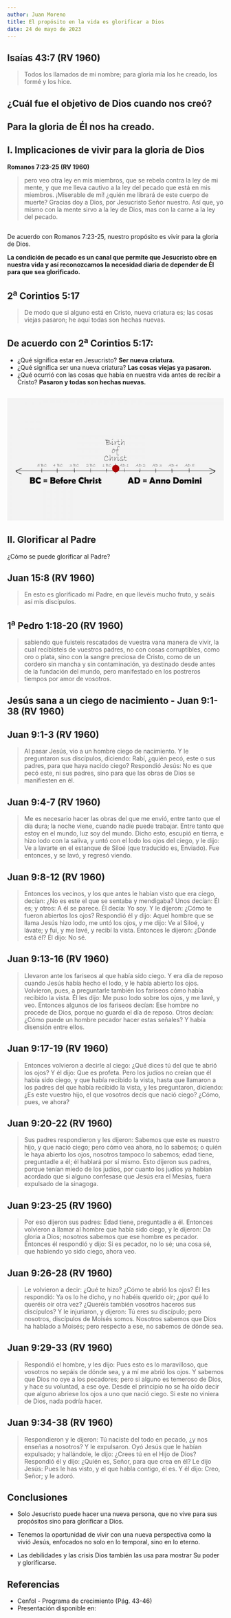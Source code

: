 ```yaml
---
author: Juan Moreno
title: El propósito en la vida es glorificar a Dios
date: 24 de mayo de 2023
---
```


## Isaías 43:7 (RV 1960)

> Todos los llamados de mi nombre; para gloria mía los he creado, los formé y los hice.

## ¿Cuál fue el objetivo de Dios cuando nos creó?

## **Para la gloria de Él nos ha creado.**

## **I. Implicaciones de vivir para la gloria de Dios**
**Romanos 7:23-25 (RV 1960)**

> pero veo otra ley en mis miembros, que se rebela contra la ley de mi mente, y que me lleva cautivo a la ley del pecado que está en mis miembros. ¡Miserable de mí! ¿quién me librará de este cuerpo de muerte? Gracias doy a Dios, por Jesucristo Señor nuestro. Así que, yo mismo con la mente sirvo a la ley de Dios, mas con la carne a la ley del pecado.

## 
De acuerdo con Romanos 7:23-25, nuestro propósito es vivir para la gloria de Dios. 

**La condición de pecado es un canal que permite que Jesucristo obre en nuestra vida y así reconozcamos la necesidad diaria de depender de Él para que sea glorificado.**

## 2<sup>a</sup> Corintios 5:17

> De modo que si alguno está en Cristo, nueva criatura es; las cosas viejas pasaron; he aquí todas son hechas nuevas.

## De acuerdo con 2<sup>a</sup> Corintios 5:17:

- ¿Qué significa estar en Jesucristo? **Ser nueva criatura.**
- ¿Qué significa ser una nueva criatura? **Las cosas viejas ya pasaron.**
- ¿Qué ocurrió con las cosas que había en nuestra vida antes de recibir a Cristo? **Pasaron y todas son hechas nuevas.**

## 
![BC & AD](images/bc_ad.jpg)

## **II. Glorificar al Padre**

¿Cómo se puede glorificar al Padre?

## Juan 15:8 (RV 1960)

> En esto es glorificado mi Padre, en que llevéis mucho fruto, y seáis así mis discípulos.

##  1<sup>a</sup>  Pedro 1:18-20 (RV 1960)

> sabiendo que fuisteis rescatados de vuestra vana manera de vivir, la cual recibisteis de vuestros padres, no con cosas corruptibles, como oro o plata, sino con la sangre preciosa de Cristo, como de un cordero sin mancha y sin contaminación, ya destinado desde antes de la fundación del mundo, pero manifestado en los postreros tiempos por amor de vosotros.

## **Jesús sana a un ciego de nacimiento** - Juan 9:1-38 (RV 1960)

## Juan 9:1-3 (RV 1960)

> Al pasar Jesús, vio a un hombre ciego de nacimiento. Y le preguntaron sus discípulos, diciendo: Rabí, ¿quién pecó, este o sus padres, para que haya nacido ciego? Respondió Jesús: No es que pecó este, ni sus padres, sino para que las obras de Dios se manifiesten en él.

## Juan 9:4-7 (RV 1960)

>  Me es necesario hacer las obras del que me envió, entre tanto que el día dura; la noche viene, cuando nadie puede trabajar. Entre tanto que estoy en el mundo, luz soy del mundo. Dicho esto, escupió en tierra, e hizo lodo con la saliva, y untó con el lodo los ojos del ciego, y le dijo: Ve a lavarte en el estanque de Siloé (que traducido es, Enviado). Fue entonces, y se lavó, y regresó viendo.

## Juan 9:8-12 (RV 1960)

> Entonces los vecinos, y los que antes le habían visto que era ciego, decían: ¿No es este el que se sentaba y mendigaba? Unos decían: Él es; y otros: A él se parece. Él decía: Yo soy. Y le dijeron: ¿Cómo te fueron abiertos los ojos? Respondió él y dijo: Aquel hombre que se llama Jesús hizo lodo, me untó los ojos, y me dijo: Ve al Siloé, y lávate; y fui, y me lavé, y recibí la vista. Entonces le dijeron: ¿Dónde está él? Él dijo: No sé.

## Juan 9:13-16 (RV 1960)

> Llevaron ante los fariseos al que había sido ciego. Y era día de reposo cuando Jesús había hecho el lodo, y le había abierto los ojos. Volvieron, pues, a preguntarle también los fariseos cómo había recibido la vista. Él les dijo: Me puso lodo sobre los ojos, y me lavé, y veo. Entonces algunos de los fariseos decían: Ese hombre no procede de Dios, porque no guarda el día de reposo. Otros decían: ¿Cómo puede un hombre pecador hacer estas señales? Y había disensión entre ellos.

## Juan 9:17-19 (RV 1960)

> Entonces volvieron a decirle al ciego: ¿Qué dices tú del que te abrió los ojos? Y él dijo: Que es profeta. Pero los judíos no creían que él había sido ciego, y que había recibido la vista, hasta que llamaron a los padres del que había recibido la vista, y les preguntaron, diciendo: ¿Es este vuestro hijo, el que vosotros decís que nació ciego? ¿Cómo, pues, ve ahora?

## Juan 9:20-22 (RV 1960)

> Sus padres respondieron y les dijeron: Sabemos que este es nuestro hijo, y que nació ciego; pero cómo vea ahora, no lo sabemos; o quién le haya abierto los ojos, nosotros tampoco lo sabemos; edad tiene, preguntadle a él; él hablará por sí mismo. Esto dijeron sus padres, porque tenían miedo de los judíos, por cuanto los judíos ya habían acordado que si alguno confesase que Jesús era el Mesías, fuera expulsado de la sinagoga.

## Juan 9:23-25 (RV 1960)

> Por eso dijeron sus padres: Edad tiene, preguntadle a él. Entonces volvieron a llamar al hombre que había sido ciego, y le dijeron: Da gloria a Dios; nosotros sabemos que ese hombre es pecador. Entonces él respondió y dijo: Si es pecador, no lo sé; una cosa sé, que habiendo yo sido ciego, ahora veo.

## Juan 9:26-28 (RV 1960)

> Le volvieron a decir: ¿Qué te hizo? ¿Cómo te abrió los ojos? Él les respondió: Ya os lo he dicho, y no habéis querido oír; ¿por qué lo queréis oír otra vez? ¿Queréis también vosotros haceros sus discípulos? Y le injuriaron, y dijeron: Tú eres su discípulo; pero nosotros, discípulos de Moisés somos. Nosotros sabemos que Dios ha hablado a Moisés; pero respecto a ese, no sabemos de dónde sea.

## Juan 9:29-33 (RV 1960)

> Respondió el hombre, y les dijo: Pues esto es lo maravilloso, que vosotros no sepáis de dónde sea, y a mí me abrió los ojos. Y sabemos que Dios no oye a los pecadores; pero si alguno es temeroso de Dios, y hace su voluntad, a ese oye. Desde el principio no se ha oído decir que alguno abriese los ojos a uno que nació ciego. Si este no viniera de Dios, nada podría hacer.

## Juan 9:34-38 (RV 1960)

> Respondieron y le dijeron: Tú naciste del todo en pecado, ¿y nos enseñas a nosotros? Y le expulsaron. Oyó Jesús que le habían expulsado; y hallándole, le dijo: ¿Crees tú en el Hijo de Dios? Respondió él y dijo: ¿Quién es, Señor, para que crea en él? Le dijo Jesús: Pues le has visto, y el que habla contigo, él es. Y él dijo: Creo, Señor; y le adoró.

## **Conclusiones**

- Solo Jesucristo puede hacer una nueva persona, que no vive para sus propósitos sino para glorificar a Dios.

- Tenemos la oportunidad de vivir con una nueva perspectiva como la vivió Jesús, enfocados no solo en lo temporal, sino en lo eterno.

- Las debilidades y las crisis Dios también las usa para mostrar Su poder y glorificarse.

## **Referencias**

* Cenfol - Programa de crecimiento (Pág. 43-46)
* Presentación disponible en: 
